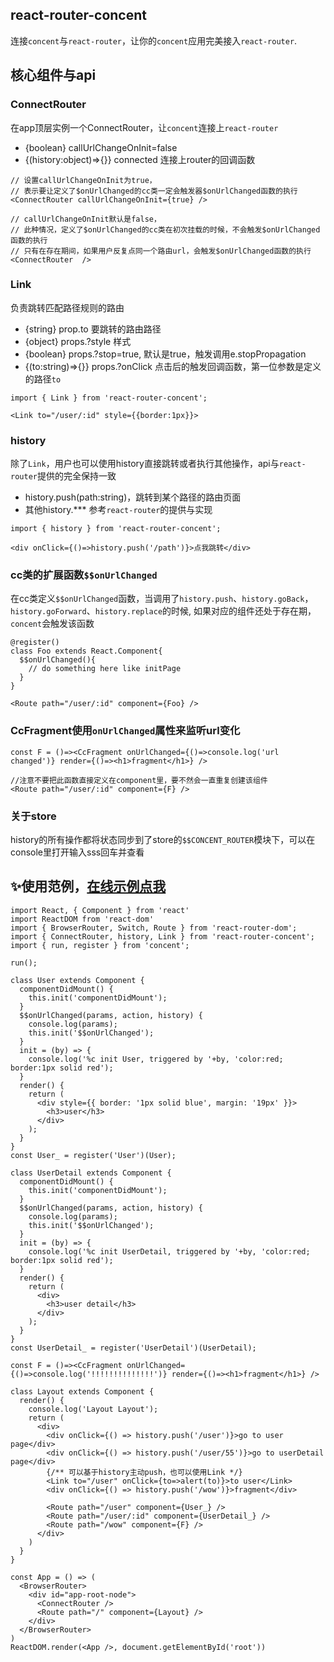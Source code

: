 ## react-router-concent
连接`concent`与`react-router`，让你的`concent`应用完美接入`react-router`.

## 核心组件与api
### ConnectRouter
在app顶层实例一个ConnectRouter，让`concent`连接上`react-router`
* {boolean} callUrlChangeOnInit=false
* {(history:object)=>{}} connected 连接上router的回调函数
```
// 设置callUrlChangeOnInit为true，
// 表示要让定义了$onUrlChanged的cc类一定会触发器$onUrlChanged函数的执行
<ConnectRouter callUrlChangeOnInit={true} />

// callUrlChangeOnInit默认是false，
// 此种情况，定义了$onUrlChanged的cc类在初次挂载的时候，不会触发$onUrlChanged函数的执行
// 只有在存在期间，如果用户反复点同一个路由url，会触发$onUrlChanged函数的执行
<ConnectRouter  />
```
### Link
负责跳转匹配路径规则的路由
* {string} prop.to 要跳转的路由路径
* {object} props.?style 样式
* {boolean} props.?stop=true, 默认是true，触发调用e.stopPropagation
* {(to:string)=>{}} props.?onClick 点击后的触发回调函数，第一位参数是定义的路径`to`
```
import { Link } from 'react-router-concent';

<Link to="/user/:id" style={{border:1px}}>
```
### history
除了`Link`，用户也可以使用history直接跳转或者执行其他操作，api与`react-router`提供的完全保持一致
* history.push(path:string)，跳转到某个路径的路由页面
* 其他history.*** 参考`react-router`的提供与实现
```
import { history } from 'react-router-concent';

<div onClick={()=>history.push('/path')}>点我跳转</div>
```
### cc类的扩展函数`$$onUrlChanged`
在cc类定义`$$onUrlChanged`函数，当调用了`history.push`、`history.goBack`，`history.goForward`、`history.replace`的时候, 如果对应的组件还处于存在期，`concent`会触发该函数
```
@register()
class Foo extends React.Component{
  $$onUrlChanged(){
    // do something here like initPage
  }
}

<Route path="/user/:id" component={Foo} />
```
### CcFragment使用`onUrlChanged`属性来监听url变化
```
const F = ()=><CcFragment onUrlChanged={()=>console.log('url changed')} render={()=><h1>fragment</h1>} />

//注意不要把此函数直接定义在component里，要不然会一直重复创建该组件
<Route path="/user/:id" component={F} />
```
### 关于store
history的所有操作都将状态同步到了store的`$$CONCENT_ROUTER`模块下，可以在console里打开输入sss回车并查看

## ✨使用范例，[在线示例点我](https://stackblitz.com/edit/cc-react-router-concent?file=index.js)
```
import React, { Component } from 'react'
import ReactDOM from 'react-dom'
import { BrowserRouter, Switch, Route } from 'react-router-dom';
import { ConnectRouter, history, Link } from 'react-router-concent';
import { run, register } from 'concent';

run();

class User extends Component {
  componentDidMount() {
    this.init('componentDidMount');
  }
  $$onUrlChanged(params, action, history) {
    console.log(params);
    this.init('$$onUrlChanged');
  }
  init = (by) => {
    console.log('%c init User, triggered by '+by, 'color:red; border:1px solid red');
  }
  render() {
    return (
      <div style={{ border: '1px solid blue', margin: '19px' }}>
        <h3>user</h3>
      </div>
    );
  }
}
const User_ = register('User')(User);

class UserDetail extends Component {
  componentDidMount() {
    this.init('componentDidMount');
  }
  $$onUrlChanged(params, action, history) {
    console.log(params);
    this.init('$$onUrlChanged');
  }
  init = (by) => {
    console.log('%c init UserDetail, triggered by '+by, 'color:red; border:1px solid red');
  }
  render() {
    return (
      <div>
        <h3>user detail</h3>
      </div>
    );
  }
}
const UserDetail_ = register('UserDetail')(UserDetail);

const F = ()=><CcFragment onUrlChanged={()=>console.log('!!!!!!!!!!!!!!')} render={()=><h1>fragment</h1>} />

class Layout extends Component {
  render() {
    console.log('Layout Layout');
    return (
      <div>
        <div onClick={() => history.push('/user')}>go to user page</div>
        <div onClick={() => history.push('/user/55')}>go to userDetail page</div>
        {/** 可以基于history主动push，也可以使用Link */}
        <Link to="/user" onClick={to=>alert(to)}>to user</Link>
        <div onClick={() => history.push('/wow')}>fragment</div>

        <Route path="/user" component={User_} />
        <Route path="/user/:id" component={UserDetail_} />
        <Route path="/wow" component={F} />
      </div>
    )
  }
}

const App = () => (
  <BrowserRouter>
    <div id="app-root-node">
      <ConnectRouter />
      <Route path="/" component={Layout} />
    </div>
  </BrowserRouter>
)
ReactDOM.render(<App />, document.getElementById('root'))

```
